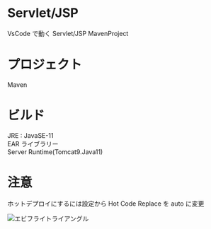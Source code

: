 # Servlet/JSP

VsCode で動く Servlet/JSP MavenProject

# プロジェクト

Maven

# ビルド

JRE : JavaSE-11  
EAR ライブラリー  
Server Runtime(Tomcat9.Java11)

# 注意

ホットデプロイにするには設定から Hot Code Replace を auto に変更

<img src="https://cdn-ak.f.st-hatena.com/images/fotolife/k/ksakae1216/20200308/20200308154014.png" alt="エビフライトライアングル" title="サンプル">
